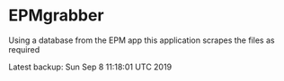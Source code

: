 # EPMgrabber
Using a database from the EPM app this application scrapes the files as required


Latest backup: Sun Sep 8 11:18:01 UTC 2019
